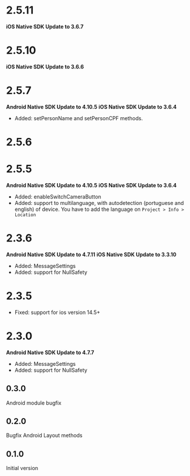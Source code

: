 # 2.5.11
__iOS Native SDK Update to 3.6.7__

# 2.5.10
__iOS Native SDK Update to 3.6.6__

# 2.5.7
__Android Native SDK Update to 4.10.5__
__iOS Native SDK Update to 3.6.4__
- Added: setPersonName and setPersonCPF methods.

# 2.5.6

# 2.5.5
__Android Native SDK Update to 4.10.5__
__iOS Native SDK Update to 3.6.4__
- Added: enableSwitchCameraButton
- Added: support to multilanguage, with autodetection (portuguese and english) of device. You have to add the language on `Project > Info > Location` 

# 2.3.6
__Android Native SDK Update to 4.7.11__
__iOS Native SDK Update to 3.3.10__
- Added: MessageSettings
- Added: support for NullSafety

# 2.3.5
- Fixed: support for ios version 14.5+

# 2.3.0
__Android Native SDK Update to 4.7.7__
- Added: MessageSettings
- Added: support for NullSafety

## 0.3.0
Android module bugfix
## 0.2.0
Bugfix Android Layout methods
## 0.1.0
Initial version
